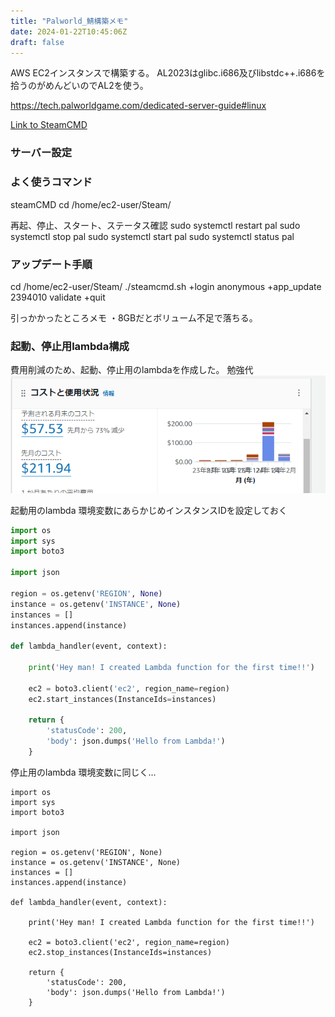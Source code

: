 ```yaml
---
title: "Palworld_鯖構築メモ"
date: 2024-01-22T10:45:06Z
draft: false
---
```


AWS EC2インスタンスで構築する。
AL2023はglibc.i686及びlibstdc++.i686を拾うのがめんどいのでAL2を使う。

<https://tech.palworldgame.com/dedicated-server-guide#linux>

[Link to SteamCMD](https://developer.valvesoftware.com/wiki/SteamCMD#Linux)

### サーバー設定

### よく使うコマンド

steamCMD
cd /home/ec2-user/Steam/

再起、停止、スタート、ステータス確認
sudo systemctl restart pal
sudo systemctl stop pal
sudo systemctl start pal
sudo systemctl status pal

### アップデート手順

cd /home/ec2-user/Steam/
./steamcmd.sh +login anonymous +app_update 2394010 validate +quit

引っかかったところメモ
・8GBだとボリューム不足で落ちる。

### 起動、停止用lambda構成

費用削減のため、起動、停止用のlambdaを作成した。
勉強代
![alt text](image.png)

起動用のlambda
環境変数にあらかじめインスタンスIDを設定しておく

``` python
import os
import sys
import boto3

import json

region = os.getenv('REGION', None)
instance = os.getenv('INSTANCE', None)
instances = []
instances.append(instance)

def lambda_handler(event, context):
    
    print('Hey man! I created Lambda function for the first time!!')
    
    ec2 = boto3.client('ec2', region_name=region)
    ec2.start_instances(InstanceIds=instances)
    
    return {
        'statusCode': 200,
        'body': json.dumps('Hello from Lambda!')
    }
```

停止用のlambda
環境変数に同じく...

``` pyhton
import os
import sys
import boto3

import json

region = os.getenv('REGION', None)
instance = os.getenv('INSTANCE', None)
instances = []
instances.append(instance)

def lambda_handler(event, context):
    
    print('Hey man! I created Lambda function for the first time!!')
    
    ec2 = boto3.client('ec2', region_name=region)
    ec2.stop_instances(InstanceIds=instances)
    
    return {
        'statusCode': 200,
        'body': json.dumps('Hello from Lambda!')
    }
```
